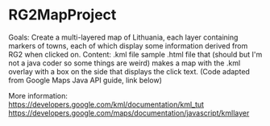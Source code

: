 # RG2MapProject
Goals:
Create a multi-layered map of Lithuania, each layer containing markers of towns,
each of which display some information derived from RG2 when clicked on.
Content:
.kml file 
sample .html file that (should but I'm not a java coder so some things are weird)
makes a map with the .kml overlay with a box on the side that displays the
click text. (Code adapted from Google Maps Java API guide, link below)

More information:
https://developers.google.com/kml/documentation/kml_tut
https://developers.google.com/maps/documentation/javascript/kmllayer
